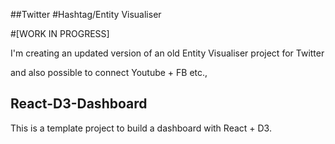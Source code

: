 
##Twitter #Hashtag/Entity Visualiser 

#[WORK IN PROGRESS]

I'm creating an updated version of an old Entity Visualiser project for Twitter

and also possible to connect Youtube + FB etc.,


## React-D3-Dashboard

This is a template project to build a dashboard with React + D3.
